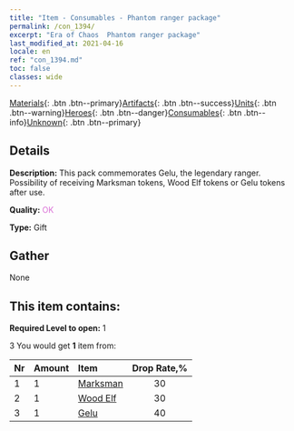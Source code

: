 ```yaml
---
title: "Item - Consumables - Phantom ranger package"
permalink: /con_1394/
excerpt: "Era of Chaos  Phantom ranger package"
last_modified_at: 2021-04-16
locale: en
ref: "con_1394.md"
toc: false
classes: wide
---
```

 [Materials](/Items/){: .btn .btn--primary}[Artifacts](/Items/Artifacts/){: .btn .btn--success}[Units](/Items/Units/){: .btn .btn--warning}[Heroes](/Items/Heroes/){: .btn .btn--danger}[Consumables](/Items/Consumables/){: .btn .btn--info}[Unknown](/Items/Unknown/){: .btn .btn--primary}

## Details
 **Description:** This pack commemorates Gelu, the legendary ranger. Possibility of receiving Marksman tokens, Wood Elf tokens or Gelu tokens after use.

 **Quality:** <span style="color: #DA70D6">OK</span>

 **Type:** Gift

## Gather

  None

## This item contains:

 **Required Level to open:** 1

 3 You would get **1** item  from:

  | Nr | Amount |     Item    | Drop Rate,% |
  |:---|:-------|:------------|:---------:|
  | 1 | 1 | [Marksman](/Items/unt_191/) | 30 | 
  | 2 | 1 | [Wood Elf](/Items/unt_201/) | 30 | 
  | 3 | 1 | [Gelu](/Items/her_366/) | 40 | 
